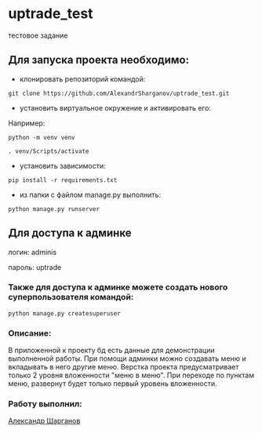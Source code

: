 # uptrade_test
тестовое задание

## Для запуска проекта необходимо:

- клонировать репозиторий командой:
```
git clone https://github.com/AlexandrSharganov/uptrade_test.git
```
- установить виртуальное окружение и активировать его:

Например:
```
python -m venv venv

. venv/Scripts/activate
```
- установить зависимости:
```
pip install -r requirements.txt
```
- из папки с файлом manage.py выполнить:
```
python manage.py runserver
```

## Для доступа к админке

логин: adminis

пароль: uptrade

### Также для доступа к админке можете создать нового суперпользователя командой:
```
python manage.py createsuperuser
```
### Описание:
В приложенной к проекту бд есть данные для демонстрации выполненной работы. При помощи админки можно создавать меню и вкладывать в него другие меню. Верстка проекта предусматривает только 2 уровня вложенности "меню в меню". При переходе по пунктам меню, развернут будет только первый уровень вложенности.


### Работу выполнил:

[Александр Шарганов](https://github.com/AlexandrSharganov)
